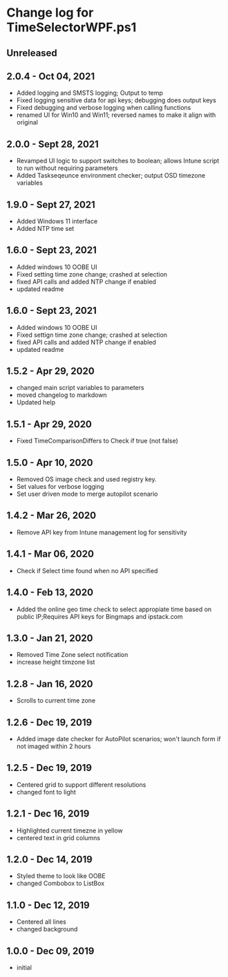 # Change log for TimeSelectorWPF.ps1

## Unreleased

## 2.0.4 - Oct 04, 2021

- Added logging and SMSTS logging; Output to temp
- Fixed logging sensitive data for api keys; debugging does output keys
- Fixed debugging and verbose logging when calling functions
- renamed UI for Win10 and Win11; reversed names to make it align with original
## 2.0.0 - Sept 28, 2021

- Revamped UI logic to support switches to boolean; allows Intune script to run without requiring parameters
- Added Taskseqeunce environment checker; output OSD timezone variables
## 1.9.0 - Sept 27, 2021

- Added Windows 11 interface
- Added NTP time set
## 1.6.0 - Sept 23, 2021

- Added windows 10 OOBE UI
- Fixed setting time zone change; crashed at selection
- fixed API calls and added NTP change if enabled
- updated readme

## 1.6.0 - Sept 23, 2021
 
- Added windows 10 OOBE UI
- Fixed settign time zone change; crashed at selection
- fixed API calls and added NTP change if enabled
- updated readme

## 1.5.2 - Apr 29, 2020
 
- changed main script variables to parameters
- moved changelog to markdown
- Updated help 

## 1.5.1 - Apr 29, 2020

- Fixed TimeComparisonDiffers to Check if true (not false)

## 1.5.0 - Apr 10, 2020
 
- Removed OS image check and used registry key. 
- Set values for verbose logging
- Set user driven mode to merge autopilot scenario 
 
## 1.4.2 - Mar 26, 2020

- Remove API key from Intune management log for sensitivity 
 
## 1.4.1 - Mar 06, 2020
 
-  Check if Select time found when no API specified
 
## 1.4.0 - Feb 13, 2020
 
 - Added the online geo time check to select appropiate time based on public IP;Requires API keys for Bingmaps and ipstack.com
 
## 1.3.0 - Jan 21, 2020

- Removed Time Zone select notification
- increase height timzone list
 
## 1.2.8 - Jan 16, 2020

- Scrolls to current time zone

## 1.2.6 - Dec 19, 2019
 
- Added image date checker for AutoPilot scenarios; won't launch form if not imaged within 2 hours
 
## 1.2.5 - Dec 19, 2019
 
- Centered grid to support different resolutions
- changed font to light
 
## 1.2.1 - Dec 16, 2019

- Highlighted current timezne in yellow
- centered text in grid columns
 
## 1.2.0 - Dec 14, 2019

- Styled theme to look like OOBE
- changed Combobox to ListBox
 
## 1.1.0 - Dec 12, 2019
 
- Centered all lines
- changed background
 
## 1.0.0 - Dec 09, 2019

- initial